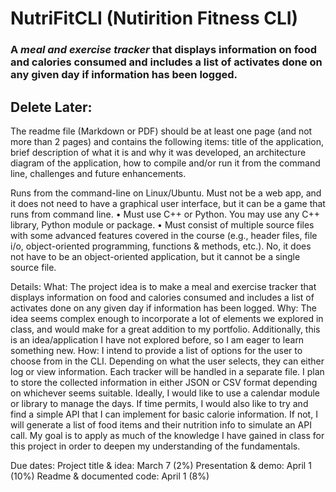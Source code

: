 # NutriFitCLI (Nutirition Fitness CLI)
### A *meal and exercise tracker* that displays information on food and calories consumed and includes a list of activates done on any given day if information has been logged.

## Delete Later:
The readme file (Markdown or PDF) should be at least one page (and not more than 2 pages) and contains
the following items: title of the application, brief description of what it is and why it was
developed, an architecture diagram of the application, how to compile and/or run it from
the command line, challenges and future enhancements.


Runs from the command-line on Linux/Ubuntu. Must not be a web app, and it does not
need to have a graphical user interface, but it can be a game that runs from command
line.
• Must use C++ or Python. You may use any C++ library, Python module or package.
• Must consist of multiple source files with some advanced features covered in the course
(e.g., header files, file i/o, object-oriented programming, functions & methods, etc.). No,
it does not have to be an object-oriented application, but it cannot be a single source file.

Details:
What: The project idea is to make a meal and exercise tracker that displays information on food and calories consumed and includes a list of activates done on any given day if information has been logged. Why: The idea seems complex enough to incorporate a lot of elements we explored in class, and would make for a great addition to my portfolio. Additionally, this is an idea/application I have not explored before, so I am eager to learn something new. How: I intend to provide a list of options for the user to choose from in the CLI. Depending on what the user selects, they can either log or view information. Each tracker will be handled in a separate file. I plan to store the collected information in either JSON or CSV format depending on whichever seems suitable. Ideally, I would like to use a calendar module or library to manage the days. If time permits, I would also like to try and find a simple API that I can implement for basic calorie information. If not, I will generate a list of food items and their nutrition info to simulate an API call. My goal is to apply as much of the knowledge I have gained in class for this project in order to deepen my understanding of the fundamentals. 

Due dates: Project title & idea: March 7 (2%)
Presentation & demo: April 1 (10%)
Readme & documented code: April 1 (8%)
